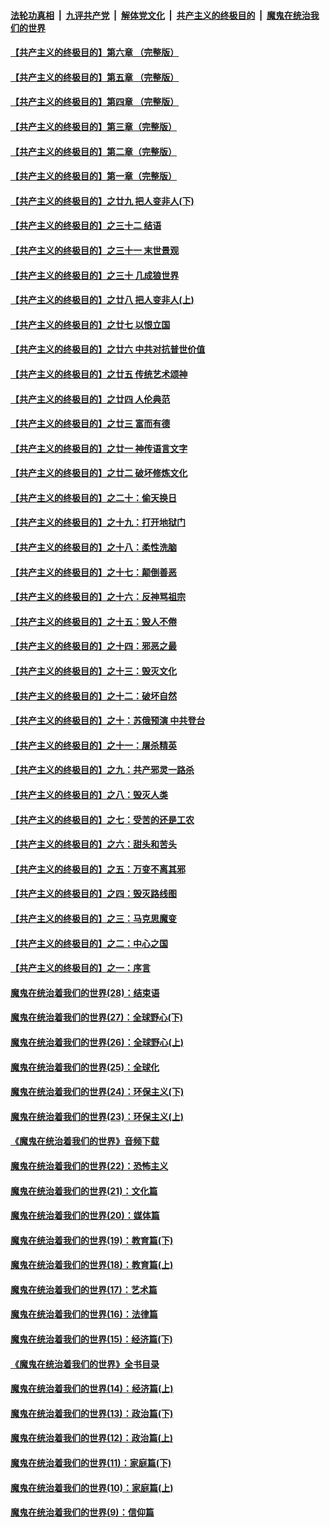 ####  [法轮功真相](../../../../basic/blob/master/README.md?t=04142030) &nbsp;|&nbsp; [九评共产党](../../../../9ping.md/blob/master/README.md?t=04142030) &nbsp;|&nbsp; [解体党文化](../../../../jtdwh.md/blob/master/README.md?t=04142030)  &nbsp;|&nbsp; [共产主义的终极目的](../../../../gczydzjmd.md/blob/master/README.md?t=04142030) &nbsp;|&nbsp; [魔鬼在统治我们的世界](../../../../mgztzwmdsj.md/blob/master/README.md?t=04142030) 

#### [【共产主义的终极目的】第六章 （完整版）](../pages/nsc422/n11428913.md?t=04142030) 

#### [【共产主义的终极目的】第五章 （完整版）](../pages/nsc422/n11428912.md?t=04142030) 

#### [【共产主义的终极目的】第四章 （完整版）](../pages/nsc422/n11428907.md?t=04142030) 

#### [【共产主义的终极目的】第三章（完整版）](../pages/nsc422/n11428848.md?t=04142030) 

#### [【共产主义的终极目的】第二章（完整版）](../pages/nsc422/n11428831.md?t=04142030) 

#### [【共产主义的终极目的】第一章（完整版）](../pages/nsc422/n11417651.md?t=04142030) 

#### [【共产主义的终极目的】之廿九 把人变非人(下)](../pages/nsc422/n11344140.md?t=04142030) 

#### [【共产主义的终极目的】之三十二 结语](../pages/nsc422/n11360535.md?t=04142030) 

#### [【共产主义的终极目的】之三十一 末世景观](../pages/nsc422/n11351129.md?t=04142030) 

#### [【共产主义的终极目的】之三十 几成狼世界](../pages/nsc422/n11348280.md?t=04142030) 

#### [【共产主义的终极目的】之廿八 把人变非人(上)](../pages/nsc422/n11340492.md?t=04142030) 

#### [【共产主义的终极目的】之廿七 以恨立国](../pages/nsc422/n11336944.md?t=04142030) 

#### [【共产主义的终极目的】之廿六 中共对抗普世价值](../pages/nsc422/n11324785.md?t=04142030) 

#### [【共产主义的终极目的】之廿五 传统艺术颂神](../pages/nsc422/n11296396.md?t=04142030) 

#### [【共产主义的终极目的】之廿四 人伦典范](../pages/nsc422/n11296397.md?t=04142030) 

#### [【共产主义的终极目的】之廿三 富而有德](../pages/nsc422/n11283598.md?t=04142030) 

#### [【共产主义的终极目的】之廿一 神传语言文字](../pages/nsc422/n11263265.md?t=04142030) 

#### [【共产主义的终极目的】之廿二 破坏修炼文化](../pages/nsc422/n11245728.md?t=04142030) 

#### [【共产主义的终极目的】之二十：偷天换日](../pages/nsc422/n11238846.md?t=04142030) 

#### [【共产主义的终极目的】之十九：打开地狱门](../pages/nsc422/n11206376.md?t=04142030) 

#### [【共产主义的终极目的】之十八：柔性洗脑](../pages/nsc422/n11199994.md?t=04142030) 

#### [【共产主义的终极目的】之十七：颠倒善恶](../pages/nsc422/n11179782.md?t=04142030) 

#### [【共产主义的终极目的】之十六：反神骂祖宗](../pages/nsc422/n11166798.md?t=04142030) 

#### [【共产主义的终极目的】之十五：毁人不倦](../pages/nsc422/n11166792.md?t=04142030) 

#### [【共产主义的终极目的】之十四：邪恶之最](../pages/nsc422/n11150249.md?t=04142030) 

#### [【共产主义的终极目的】之十三：毁灭文化](../pages/nsc422/n11135227.md?t=04142030) 

#### [【共产主义的终极目的】之十二：破坏自然](../pages/nsc422/n11135214.md?t=04142030) 

#### [【共产主义的终极目的】之十：苏俄预演 中共登台](../pages/nsc422/n11118424.md?t=04142030) 

#### [【共产主义的终极目的】之十一：屠杀精英](../pages/nsc422/n11118442.md?t=04142030) 

#### [【共产主义的终极目的】之九：共产邪灵一路杀](../pages/nsc422/n11114139.md?t=04142030) 

#### [【共产主义的终极目的】之八：毁灭人类](../pages/nsc422/n11108503.md?t=04142030) 

#### [【共产主义的终极目的】之七：受苦的还是工农](../pages/nsc422/n11101809.md?t=04142030) 

#### [【共产主义的终极目的】之六：甜头和苦头](../pages/nsc422/n11096971.md?t=04142030) 

#### [【共产主义的终极目的】之五：万变不离其邪](../pages/nsc422/n11091285.md?t=04142030) 

#### [【共产主义的终极目的】之四：毁灭路线图](../pages/nsc422/n11086284.md?t=04142030) 

#### [【共产主义的终极目的】之三：马克思魔变](../pages/nsc422/n11061941.md?t=04142030) 

#### [【共产主义的终极目的】之二：中心之国](../pages/nsc422/n11047728.md?t=04142030) 

#### [【共产主义的终极目的】之一：序言](../pages/nsc422/n11086077.md?t=04142030) 

#### [魔鬼在统治着我们的世界(28)：结束语](../pages/nsc422/n10936246.md?t=04142030) 

#### [魔鬼在统治着我们的世界(27)：全球野心(下)](../pages/nsc422/n10928319.md?t=04142030) 

#### [魔鬼在统治着我们的世界(26)：全球野心(上)](../pages/nsc422/n10900318.md?t=04142030) 

#### [魔鬼在统治着我们的世界(25)：全球化](../pages/nsc422/n10788205.md?t=04142030) 

#### [魔鬼在统治着我们的世界(24)：环保主义(下)](../pages/nsc422/n10695307.md?t=04142030) 

#### [魔鬼在统治着我们的世界(23)：环保主义(上)](../pages/nsc422/n10688613.md?t=04142030) 

#### [《魔鬼在统治着我们的世界》音频下载](../pages/nsc422/n10635553.md?t=04142030) 

#### [魔鬼在统治着我们的世界(22)：恐怖主义](../pages/nsc422/n10614727.md?t=04142030) 

#### [魔鬼在统治着我们的世界(21)：文化篇](../pages/nsc422/n10597706.md?t=04142030) 

#### [魔鬼在统治着我们的世界(20)：媒体篇](../pages/nsc422/n10586579.md?t=04142030) 

#### [魔鬼在统治着我们的世界(19)：教育篇(下)](../pages/nsc422/n10564808.md?t=04142030) 

#### [魔鬼在统治着我们的世界(18)：教育篇(上)](../pages/nsc422/n10526970.md?t=04142030) 

#### [魔鬼在统治着我们的世界(17)：艺术篇](../pages/nsc422/n10499093.md?t=04142030) 

#### [魔鬼在统治着我们的世界(16)：法律篇](../pages/nsc422/n10485969.md?t=04142030) 

#### [魔鬼在统治着我们的世界(15)：经济篇(下)](../pages/nsc422/n10469975.md?t=04142030) 

#### [《魔鬼在统治着我们的世界》全书目录](../pages/nsc422/n10464261.md?t=04142030) 

#### [魔鬼在统治着我们的世界(14)：经济篇(上)](../pages/nsc422/n10457370.md?t=04142030) 

#### [魔鬼在统治着我们的世界(13)：政治篇(下)](../pages/nsc422/n10448270.md?t=04142030) 

#### [魔鬼在统治着我们的世界(12)：政治篇(上)](../pages/nsc422/n10444576.md?t=04142030) 

#### [魔鬼在统治着我们的世界(11)：家庭篇(下)](../pages/nsc422/n10440961.md?t=04142030) 

#### [魔鬼在统治着我们的世界(10)：家庭篇(上)](../pages/nsc422/n10435448.md?t=04142030) 

#### [魔鬼在统治着我们的世界(9)：信仰篇](../pages/nsc422/n10432159.md?t=04142030) 

